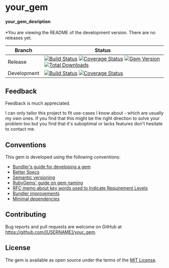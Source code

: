 [//]: # (Replace all occurrences of 'your_gem', 'your_gem_desription' and '[USERNAME]')

# your_gem

#### your_gem_desription

<!--- Version informartion -->
*You are viewing the README of the development version. There are no releases yet.
<!--- Version informartion end -->

| Branch | Status |
| ------ | ------ |
| Release | [![Build Status](https://travis-ci.org/thisismydesign/your_gem.svg?branch=release)](https://travis-ci.org/thisismydesign/your_gem)   [![Coverage Status](https://coveralls.io/repos/github/thisismydesign/your_gem/badge.svg?branch=release)](https://coveralls.io/github/thisismydesign/your_gem?branch=release)   [![Gem Version](https://badge.fury.io/rb/your_gem.svg)](https://badge.fury.io/rb/your_gem)   [![Total Downloads](http://ruby-gem-downloads-badge.herokuapp.com/your_gem?type=total)](https://rubygems.org/gems/your_gem) |
| Development | [![Build Status](https://travis-ci.org/thisismydesign/your_gem.svg?branch=master)](https://travis-ci.org/thisismydesign/your_gem)   [![Coverage Status](https://coveralls.io/repos/github/thisismydesign/your_gem/badge.svg?branch=master)](https://coveralls.io/github/thisismydesign/your_gem?branch=master) |

[//]: # (The following lines should be added after `Usage` chapter replacing the rest of default README.)
[//]: # (Replace all occurrences of '[USERNAME]'.)
[//]: # (Replace all occurrences of 'your_gem'.)

## Feedback

Feedback is much appreciated.

I can only tailor this project to fit use-cases I know about - which are usually my own ones. If you find that this might be the right direction to solve your problem too but you find that it's suboptimal or lacks features don't hesitate to contact me.

## Conventions

This gem is developed using the following conventions:
- [Bundler's guide for developing a gem](http://bundler.io/v1.14/guides/creating_gem.html)
- [Better Specs](http://www.betterspecs.org/)
- [Semantic versioning](http://semver.org/)
- [RubyGems' guide on gem naming](http://guides.rubygems.org/name-your-gem/)
- [RFC memo about key words used to Indicate Requirement Levels](https://tools.ietf.org/html/rfc2119)
- [Bundler improvements](https://github.com/thisismydesign/bundler-improvements)
- [Minimal dependencies](http://www.mikeperham.com/2016/02/09/kill-your-dependencies/)

## Contributing

Bug reports and pull requests are welcome on GitHub at https://github.com/[USERNAME]/your_gem.

## License

The gem is available as open source under the terms of the [MIT License](http://opensource.org/licenses/MIT).
